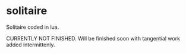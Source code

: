 # solitaire
 Solitaire coded in lua.

CURRENTLY NOT FINISHED. Will be finished soon with tangential work added intermittenly.